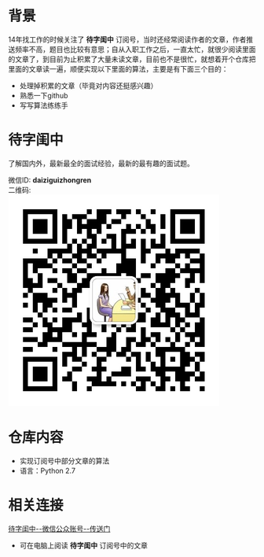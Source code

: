 
# 背景
14年找工作的时候关注了 **待字闺中** 订阅号，当时还经常阅读作者的文章，作者推送频率不高，题目也比较有意思；自从入职工作之后，一直太忙，就很少阅读里面的文章了，到目前为止积累了大量未读文章，目前也不是很忙，就想着开个仓库把里面的文章读一遍，顺便实现以下里面的算法，主要是有下面三个目的：
- 处理掉积累的文章（毕竟对内容还挺感兴趣）
- 熟悉一下github
- 写写算法练练手

# 待字闺中
了解国内外，最新最全的面试经验，最新的最有趣的面试题。

微信ID: **daiziguizhongren**  
二维码:  
![daiziguizhongren](https://github.com/tanchao90/daiziguizhong/blob/master/res/daiziguizhongren.jpg)

# 仓库内容
- 实现订阅号中部分文章的算法
- 语言：Python 2.7

# 相关连接
[待字闺中--微信公众账号--传送门](http://chuansong.me/account/daiziguizhongren)
- 可在电脑上阅读 **待字闺中** 订阅号中的文章
